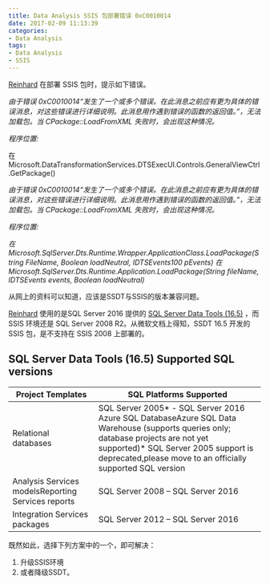 ```yaml
---
title: Data Analysis SSIS 包部署错误 0xC0010014
date: 2017-02-09 11:13:39
categories:
- Data Analysis
tags:
- Data Analysis
- SSIS
---
```


[Reinhard](http://reinhardhsu.com/p/cnblogs.com/msdynax) 在部署 SSIS 包时，提示如下错误。

*由于错误 0xC0010014“发生了一个或多个错误。在此消息之前应有更为具体的错误消息，对这些错误进行详细说明。此消息用作遇到错误的函数的返回值。”，无法加载包。当 CPackage::LoadFromXML 失败时，会出现这种情况。*

*程序位置:*

在 Microsoft.DataTransformationServices.DTSExecUI.Controls.GeneralViewCtrl.GetPackage()

*由于错误 0xC0010014“发生了一个或多个错误。在此消息之前应有更为具体的错误消息，对这些错误进行详细说明。此消息用作遇到错误的函数的返回值。”，无法加载包。当 CPackage::LoadFromXML 失败时，会出现这种情况。*

*程序位置:*

*在 Microsoft.SqlServer.Dts.Runtime.Wrapper.ApplicationClass.LoadPackage(String FileName, Boolean loadNeutral, IDTSEvents100 pEvents)*
*在 Microsoft.SqlServer.Dts.Runtime.Application.LoadPackage(String fileName, IDTSEvents events, Boolean loadNeutral)*

从网上的资料可以知道，应该是SSDT与SSIS的版本兼容问题。

[Reinhard](http://reinhardhsu.com/p/cnblogs.com/msdynax) 使用的是SQL Server 2016 提供的 [SQL Server Data Tools (16.5)](https://docs.microsoft.com/en-us/sql/ssdt/download-sql-server-data-tools-ssdt) ，而 SSIS 环境还是 SQL Server 2008 R2。从微软文档上得知，SSDT 16.5 开发的 SSIS 包，是不支持在 SSIS 2008 上部署的。

## SQL Server Data Tools (16.5) Supported SQL versions

| Project Templates                                  | SQL Platforms Supported                                      |
| -------------------------------------------------- | ------------------------------------------------------------ |
| Relational databases                               | SQL Server 2005* - SQL Server 2016 Azure SQL DatabaseAzure SQL Data Warehouse (supports queries only; database projects are not yet supported)* SQL Server 2005 support is deprecated,please move to an officially supported SQL version |
| Analysis Services modelsReporting Services reports | SQL Server 2008 – SQL Server 2016                            |
| Integration Services packages                      | SQL Server 2012 – SQL Server 2016                            |

既然如此，选择下列方案中的一个，即可解决：

1. 升级SSIS环境
2. 或者降级SSDT。